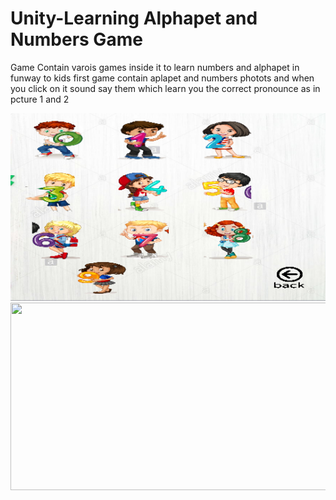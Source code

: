 # Unity-Learning Alphapet and Numbers Game

Game Contain varois games inside it to learn numbers and alphapet in funway to kids 
first game contain aplapet and numbers photots and when you click on it sound 
say them which learn you the correct pronounce as in pcture 1 and 2

<img src="Images/learn nubers.png" style="width:700px;height:300px;">


<img src="Images/.png" style="width:700px;height:300px;">


